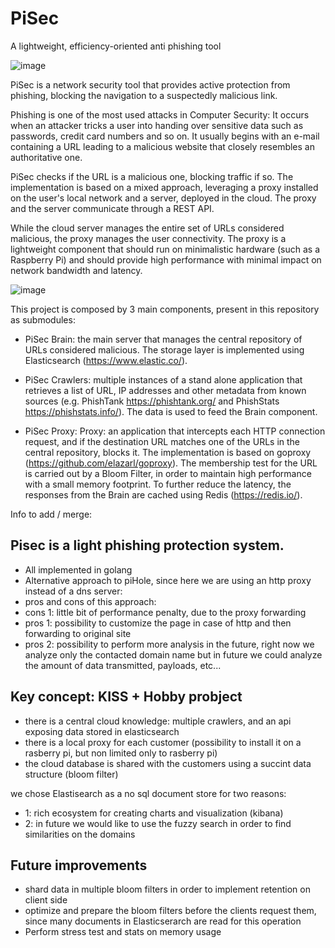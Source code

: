 # PiSec
A lightweight, efficiency-oriented anti phishing tool

![image](https://user-images.githubusercontent.com/7256185/188719539-b9a7f25e-ed16-472a-afaa-cf5b47de941e.png)


PiSec is a network security tool that provides active protection from phishing, blocking the navigation to a suspectedly malicious link.


Phishing is one of the most used attacks in Computer Security: It occurs when an attacker tricks a user into handing over sensitive data such as passwords, credit card numbers and so on.
It usually begins with an e-mail containing a URL leading to a malicious website that closely resembles an authoritative one.

PiSec checks if the URL is a malicious one, blocking traffic if so. 
The implementation is based on a mixed approach, leveraging a proxy installed on the user's local network and a server, deployed in the cloud. The proxy and the server communicate through a REST API.

While the cloud server manages the entire set of URLs considered malicious, the proxy manages the user connectivity.
The proxy is a lightweight component that should run on minimalistic hardware (such as a Raspberry Pi) and should provide high performance with minimal impact on network bandwidth and latency.

![image](https://user-images.githubusercontent.com/7256185/188719488-7e6addf1-58a1-4823-8114-f892a8845b74.png)

This project is composed by 3 main components, present in this repository as submodules:

- PiSec Brain: the main server that manages the central repository of URLs considered malicious. The storage layer is implemented using Elasticsearch (https://www.elastic.co/).

- PiSec Crawlers: multiple instances of a stand alone application that retrieves a list of URL, IP addresses and other metadata from known sources (e.g. PhishTank https://phishtank.org/ and PhishStats https://phishstats.info/). The data is used to feed the Brain component.

- PiSec Proxy: Proxy: an application that intercepts each HTTP connection request, and if the destination URL matches one of the URLs in the central repository, blocks it. The implementation is based on goproxy (https://github.com/elazarl/goproxy).
The membership test for the URL is carried out by a Bloom Filter, in order to maintain high performance with a small memory footprint. To further reduce the latency, the responses from the Brain are cached using Redis (https://redis.io/). 




Info to add / merge:



## Pisec is a light phishing protection system.
- All implemented in golang
- Alternative approach to piHole, since here we are using an http proxy instead of a dns server:
- pros and cons of this approach:
- cons 1: little bit of performance penalty, due to the proxy forwarding
- pros 1: possibility to customize the page in case of http and then forwarding to original site
- pros 2: possibility to perform more analysis in the future, right now we analyze only the contacted domain name but in future we could analyze the amount
of data transmitted, payloads, etc...


## Key concept: KISS + Hobby probject

- there is a central cloud knowledge: multiple  crawlers, and an api exposing data stored in elasticsearch
- there is a local proxy for each customer (possibility to install it on a rasberry pi, but non limited only to rasberry pi)
- the cloud database is shared with the customers using a succint data structure (bloom filter)

we chose Elastisearch as a no sql document store for two reasons:
- 1: rich ecosystem for creating charts and visualization (kibana)
- 2: in future we would like to use the fuzzy search in order to find similarities on the domains



## Future improvements
- shard data in multiple bloom filters in order to implement retention on client side
- optimize and prepare the bloom filters before the clients request them, since many documents in Elasticserarch are read for this operation
- Perform stress test and stats on memory usage
